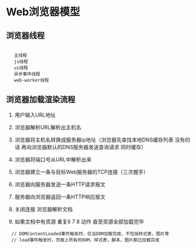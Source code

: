 # Web浏览器模型

## 浏览器线程

```

   主线程
   js线程
   ui线程
   异步事件线程
   web-worker线程

```

## 浏览器加载渲染流程

<ol>
<li><p>用户输入URL地址</p></li>
<li><p>浏览器解析URL解析出主机名</p></li>
<li><p>浏览器将主机名转换成服务器ip地址（浏览器先查找本地DNS缓存列表 没有的话 再向浏览器默认的DNS服务器发送查询请求 同时缓存）</p></li>
<li><p>浏览器将端口号从URL中解析出来</p></li>
<li><p>浏览器建立一条与目标Web服务器的TCP连接（三次握手）</p></li>
<li><p>浏览器向服务器发送一条HTTP请求报文</p></li>
<li><p>服务器向浏览器返回一条HTTP响应报文</p></li>
<li><p>关闭连接 浏览器解析文档</p></li>
<li><p>如果文档中有资源 重复6 7 8 动作 直至资源全部加载完毕</p></li>
</ol>

```
  // DOMContentLoaded事件触发时，仅当DOM加载完成，不包括样式表，图片等
  // load事件触发时，页面上所有的DOM，样式表，脚本，图片都已加载完成
```
